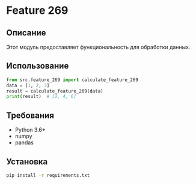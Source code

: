 # Feature 269
## Описание
Этот модуль предоставляет функциональность для обработки данных.
## Использование
```python
from src.feature_269 import calculate_feature_269
data = [1, 2, 3]
result = calculate_feature_269(data)
print(result)  # [2, 4, 6]
```
## Требования
- Python 3.6+
- numpy
- pandas
## Установка
```bash
pip install -r requirements.txt
```